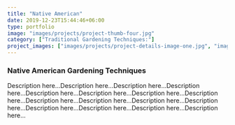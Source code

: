```yaml
---
title: "Native American"
date: 2019-12-23T15:44:46+06:00
type: portfolio
image: "images/projects/project-thumb-four.jpg"
category: ["Traditional Gardening Techniques:"]
project_images: ["images/projects/project-details-image-one.jpg", "images/projects/project-details-image-two.jpg"]
---
```

### Native American Gardening Techniques
Description here...Description here...Description here...Description here...Description here...Description here...Description here...Description here...Description here...Description here...Description here...Description here...Description here...Description here...Description here...Description here...